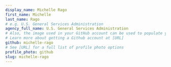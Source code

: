 ```yaml
---
display_name: Michelle Rago
first_name: Michelle
last_name: Rago
# e.g. U.S. General Services Administration
agency_full_name: U.S. General Services Administration
# Also, the image used in your GitHub account can be used to populate your digital.gov profile photo.
# Learn more about getting a Github account at [URL]
github: michelle-rago
# See [URL] for a full list of profile photo options
profile_photo: github
slug: michelle-rago
---
```


